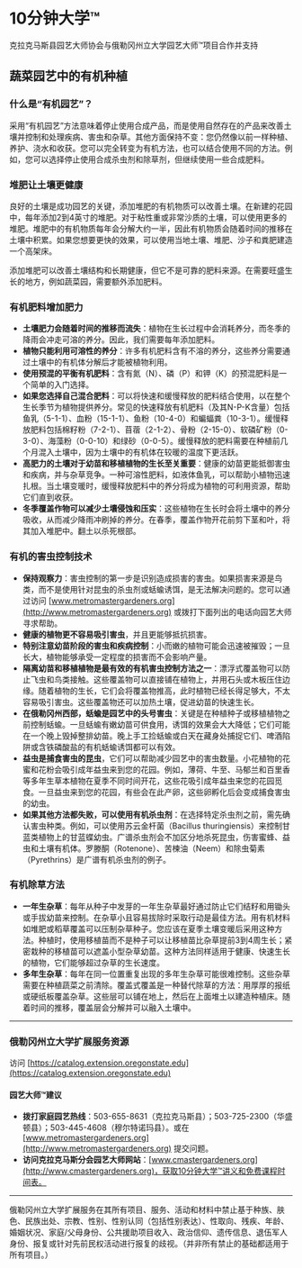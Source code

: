 # 10分钟大学™

克拉克马斯县园艺大师协会与俄勒冈州立大学园艺大师™项目合作并支持

## 蔬菜园艺中的有机种植

### 什么是“有机园艺”？

采用“有机园艺”方法意味着停止使用合成产品，而是使用自然存在的产品来改善土壤并控制和处理疾病、害虫和杂草。其他方面保持不变：您仍然像以前一样种植、养护、浇水和收获。您可以完全转变为有机方法，也可以结合使用不同的方法。例如，您可以选择停止使用合成杀虫剂和除草剂，但继续使用一些合成肥料。

### 堆肥让土壤更健康

良好的土壤是成功园艺的关键，添加堆肥的有机物质可以改善土壤。在新建的花园中，每年添加2到4英寸的堆肥。对于粘性重或非常沙质的土壤，可以使用更多的堆肥。堆肥中的有机物质每年会分解大约一半，因此有机物质会随着时间的推移在土壤中积累。如果您想要更快的效果，可以使用当地土壤、堆肥、沙子和粪肥建造一个高架床。

添加堆肥可以改善土壤结构和长期健康，但它不是可靠的肥料来源。在需要旺盛生长的地方，例如蔬菜园，需要额外添加肥料。

### 有机肥料增加肥力

- **土壤肥力会随着时间的推移而流失**：植物在生长过程中会消耗养分，而冬季的降雨会冲走可溶的养分。因此，我们需要每年添加肥料。
- **植物只能利用可溶性的养分**：许多有机肥料含有不溶的养分，这些养分需要通过土壤中的有机体分解后才能被植物利用。
- **使用预混的平衡有机肥料**：含有氮（N）、磷（P）和钾（K）的预混肥料是一个简单的入门选择。
- **如果您选择自己混合肥料**：可以将快速和缓慢释放的肥料结合使用，以在整个生长季节为植物提供养分。常见的快速释放有机肥料（及其N-P-K含量）包括鱼乳（5-1-1）、血粉（15-1-1）、鱼粉（10-4-0）和蝙蝠粪（10-3-1）。缓慢释放肥料包括棉籽粉（7-2-1）、苜蓿（2-1-2）、骨粉（2-15-0）、软磷矿粉（0-3-0）、海藻粉（0-0-10）和绿砂（0-0-5）。缓慢释放的肥料需要在种植前几个月混入土壤中，因为土壤中的有机体在较暖的温度下更活跃。
- **高肥力的土壤对于幼苗和移植植物的生长至关重要**：健康的幼苗更能抵御害虫和疾病，并与杂草竞争。一种可溶性肥料，如液体鱼乳，可以帮助小植物迅速扎根。当土壤变暖时，缓慢释放肥料中的养分将成为植物的可利用资源，帮助它们直到收获。
- **冬季覆盖作物可以减少土壤侵蚀和压实**：这些植物在生长时会将土壤中的养分吸收，从而减少降雨冲刷掉的养分。在春季，覆盖作物开花前剪下茎和叶，将其加入堆肥中。翻土以杀死根部。

### 有机的害虫控制技术

- **保持观察力**：害虫控制的第一步是识别造成损害的害虫。如果损害来源是鸟类，而不是使用针对昆虫的杀虫剂或蛞蝓诱饵，是无法解决问题的。您可以通过访问 [www.metromastergardeners.org](http://www.metromastergardeners.org) 或拨打下面列出的电话向园艺大师寻求帮助。
- **健康的植物更不容易吸引害虫**，并且更能够抵抗损害。
- **特别注意幼苗阶段的害虫和疾病控制**：小而嫩的植物可能会迅速被摧毁；一旦长大，植物能够承受一定程度的损害而不会影响产量。
- **隔离幼苗和移植植物是最有效的有机害虫控制方法之一**：漂浮式覆盖物可以防止飞虫和鸟类接触。这些覆盖物可以直接铺在植物上，并用石头或木板压住边缘。随着植物的生长，它们会将覆盖物推高，此时植物已经长得足够大，不太容易吸引害虫。这些覆盖物还可以加热土壤，促进幼苗的快速生长。
- **在俄勒冈州西部，蛞蝓是园艺中的头号害虫**：关键是在种植种子或移植植物之前控制蛞蝓。一旦蛞蝓有嫩幼苗可供食用，诱饵的效果会大大降低；它们可能在一个晚上毁掉整排幼苗。晚上手工捡蛞蝓或白天在藏身处捕捉它们、啤酒陷阱或含铁磷酸盐的有机蛞蝓诱饵都可以有效。
- **益虫是捕食害虫的昆虫**，它们可以帮助减少园艺中的害虫数量。小花植物的花蜜和花粉会吸引成年益虫来到您的花园。例如，薄荷、牛至、马郁兰和百里香等多年生草本植物在夏季不同时间开花，这些花吸引成年益虫来您的花园觅食。一旦益虫来到您的花园，有些会在此产卵，这些卵孵化后会变成捕食害虫的幼虫。
- **如果其他方法都失败，可以使用有机杀虫剂**：在选择特定杀虫剂之前，需先确认害虫种类。例如，可以使用苏云金杆菌（Bacillus thuringiensis）来控制甘蓝类植物上的甘蓝蝶幼虫。广谱杀虫剂会不加区分地杀死昆虫，伤害蜜蜂、益虫和土壤有机体。罗滕酮（Rotenone）、苦楝油（Neem）和除虫菊素（Pyrethrins）是广谱有机杀虫剂的例子。

### 有机除草方法

- **一年生杂草**：每年从种子中发芽的一年生杂草最好通过防止它们结籽和用锄头或手拔幼苗来控制。在杂草小且容易拔除时采取行动是最佳方法。用有机材料如堆肥或稻草覆盖可以压制杂草种子。您应该在夏季土壤变暖后采用这种方法。种植时，使用移植苗而不是种子可以让移植苗比杂草提前3到4周生长；紧密栽种的移植苗可以遮盖小型杂草幼苗。这种方法同样适用于健康、快速生长的植物，它们能够超过杂草的生长速度。
- **多年生杂草**：每年在同一位置重复出现的多年生杂草可能很难控制。这些杂草需要在种植蔬菜之前清除。覆盖式覆盖是一种替代除草的方法：用厚厚的报纸或硬纸板覆盖杂草。这些层可以铺在地上，然后在上面堆土以建造种植床。随着时间的推移，覆盖层会分解并可以融入土壤中。

---

### 俄勒冈州立大学扩展服务资源

访问 [https://catalog.extension.oregonstate.edu](https://catalog.extension.oregonstate.edu)

#### 园艺大师™建议

- **拨打家庭园艺热线**：503-655-8631（克拉克马斯县）；503-725-2300（华盛顿县）；503-445-4608（穆尔特诺玛县）。或在 [www.metromastergardeners.org](http://www.metromastergardeners.org) 提交问题。
- **访问克拉克马斯分会园艺大师网站**：[www.cmastergardeners.org](http://www.cmastergardeners.org)，获取10分钟大学™讲义和免费课程时间表。

---

俄勒冈州立大学扩展服务在其所有项目、服务、活动和材料中禁止基于种族、肤色、民族出处、宗教、性别、性别认同（包括性别表达）、性取向、残疾、年龄、婚姻状况、家庭/父母身份、公共援助项目收入、政治信仰、遗传信息、退伍军人身份、报复或针对先前民权活动进行报复的歧视。（并非所有禁止的基础都适用于所有项目。）